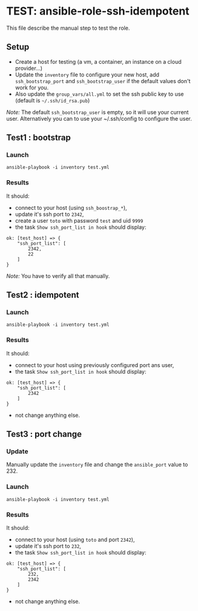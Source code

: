 TEST: ansible-role-ssh-idempotent
=================================

This file describe the manual step to test the role.

## Setup

- Create a host for testing (a vm, a container, an instance on a cloud provider...)
- Update the `inventory` file to configure your new host, add `ssh_bootstrap_port` and `ssh_bootstrap_user` if the default values don't work for you.
- Also update the `group_vars/all.yml` to set the ssh public key to use
(default is `~/.ssh/id_rsa.pub`)

*Note:* The default `ssh_bootstrap_user` is empty, so it will use your current
user. Alternatively you can to use your ~/.ssh/config to configure the user.

## Test1 : bootstrap

### Launch

    ansible-playbook -i inventory test.yml

### Results

It should:
 - connect to your host (using `ssh_boostrap_*`),
 - update it's ssh port to `2342`,
 - create a user `toto` with password `test` and uid `9999`
 - the task `Show ssh_port_list in hook` should display:
```
ok: [test_host] => {
    "ssh_port_list": [
        2342, 
        22
    ]
}
```

*Note:* You have to verify all that manually.

## Test2 : idempotent

### Launch

    ansible-playbook -i inventory test.yml

### Results

It should:
 - connect to your host using previously configured port ans user,
 - the task `Show ssh_port_list in hook` should display:
```
ok: [test_host] => {
    "ssh_port_list": [
        2342
    ]
}
```
 - not change anything else.

## Test3 : port change

### Update

Manually update the `inventory` file and change the `ansible_port` value to 232.

### Launch

    ansible-playbook -i inventory test.yml

### Results

It should:
 - connect to your host (using `toto` and port `2342`),
 - update it's ssh port to `232`,
 - the task `Show ssh_port_list in hook` should display:
```
ok: [test_host] => {
    "ssh_port_list": [
        232, 
        2342
    ]
}
```
 - not change anything else.

